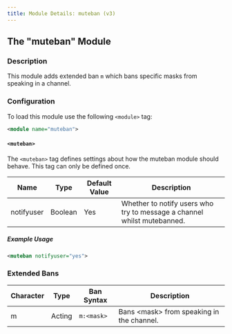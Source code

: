 ```yaml
---
title: Module Details: muteban (v3)
---
```


## The "muteban" Module

### Description

This module adds extended ban `m` which bans specific masks from speaking in a channel.

### Configuration

To load this module use the following `<module>` tag:

```xml
<module name="muteban">
```

#### `<muteban>`

The `<muteban>` tag defines settings about how the muteban module should behave. This tag can only be defined once.

Name       | Type    | Default Value | Description
---------- | ------- | ------------- | -----------
notifyuser | Boolean | Yes           | Whether to notify users who try to message a channel whilst mutebanned.

##### Example Usage

```xml
<muteban notifyuser="yes">
```

### Extended Bans

Character | Type   | Ban Syntax | Description
--------- | ------ | ---------- | -----------
m         | Acting | `m:<mask>` | Bans &lt;mask&gt; from speaking in the channel.
